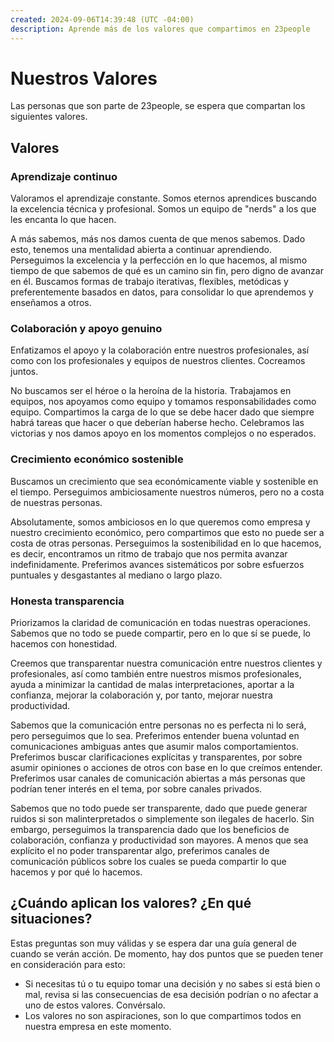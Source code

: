 ```yaml
---
created: 2024-09-06T14:39:48 (UTC -04:00)
description: Aprende más de los valores que compartimos en 23people
---
```


# Nuestros Valores

Las personas que son parte de 23people, se espera que compartan los siguientes valores.

## Valores

### Aprendizaje continuo

Valoramos el aprendizaje constante. Somos eternos aprendices buscando la excelencia técnica y profesional. Somos un equipo de "nerds" a los que les encanta lo que hacen.

A más sabemos, más nos damos cuenta de que menos sabemos. Dado esto, tenemos una mentalidad abierta a continuar aprendiendo. Perseguimos la excelencia y la perfección en lo que hacemos, al mismo tiempo de que sabemos de qué es un camino sin fin, pero digno de avanzar en él. Buscamos formas de trabajo iterativas, flexibles, metódicas y preferentemente basados en datos, para consolidar lo que aprendemos y enseñamos a otros.  

### Colaboración y apoyo genuino

Enfatizamos el apoyo y la colaboración entre nuestros profesionales, así como con los profesionales y equipos de nuestros clientes. Cocreamos juntos.

No buscamos ser el héroe o la heroína de la historia. Trabajamos en equipos, nos apoyamos como equipo y tomamos responsabilidades como equipo. Compartimos la carga de lo que se debe hacer dado que siempre habrá tareas que hacer o que deberían haberse hecho. Celebramos las victorias y nos damos apoyo en los momentos complejos o no esperados.  

### Crecimiento económico sostenible

Buscamos un crecimiento que sea económicamente viable y sostenible en el tiempo. Perseguimos ambiciosamente nuestros números, pero no a costa de nuestras personas.

Absolutamente, somos ambiciosos en lo que queremos como empresa y nuestro crecimiento económico, pero compartimos que esto no puede ser a costa de otras personas. Perseguimos la sostenibilidad en lo que hacemos, es decir, encontramos un ritmo de trabajo que nos permita avanzar indefinidamente. Preferimos avances sistemáticos por sobre esfuerzos puntuales y desgastantes al mediano o largo plazo.

### Honesta transparencia

Priorizamos la claridad de comunicación en todas nuestras operaciones. Sabemos que no todo se puede compartir, pero en lo que sí se puede, lo hacemos con honestidad.

Creemos que transparentar nuestra comunicación entre nuestros clientes y profesionales, así como también entre nuestros mismos profesionales, ayuda a minimizar la cantidad de malas interpretaciones, aportar a la confianza, mejorar la colaboración y, por tanto, mejorar nuestra productividad.

Sabemos que la comunicación entre personas no es perfecta ni lo será, pero perseguimos que lo sea. Preferimos entender buena voluntad en comunicaciones ambiguas antes que asumir malos comportamientos. Preferimos buscar clarificaciones explícitas y transparentes, por sobre asumir opiniones o acciones de otros con base en lo que creímos entender. Preferimos usar canales de comunicación abiertas a más personas que podrían tener interés en el tema, por sobre canales privados.

Sabemos que no todo puede ser transparente, dado que puede generar ruidos si son malinterpretados o simplemente son ilegales de hacerlo. Sin embargo, perseguimos la transparencia dado que los beneficios de colaboración, confianza y productividad son mayores. A menos que sea explícito el no poder transparentar algo, preferimos canales de comunicación públicos sobre los cuales se pueda compartir lo que hacemos y por qué lo hacemos.

## ¿Cuándo aplican los valores? ¿En qué situaciones?

Estas preguntas son muy válidas y se espera dar una guía general de cuando se verán acción. De momento, hay dos puntos que se pueden tener en consideración para esto:

- Si necesitas tú o tu equipo tomar una decisión y no sabes si está bien o mal, revisa si las consecuencias de esa decisión podrían o no afectar a uno de estos valores. Convérsalo.
- Los valores no son aspiraciones, son lo que compartimos todos en nuestra empresa en este momento.

